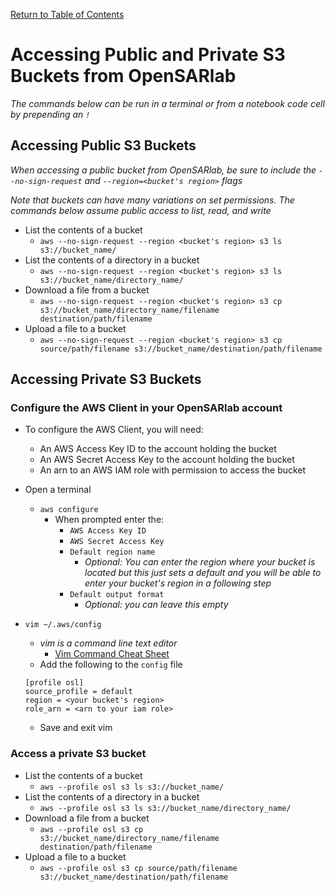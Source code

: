 [Return to Table of Contents](../user.md)

# Accessing Public and Private S3 Buckets from OpenSARlab

*The commands below can be run in a terminal or from a notebook code cell by prepending an `!`*

## Accessing Public S3 Buckets

*When accessing a public bucket from OpenSARlab, be sure to include the `--no-sign-request` and `--region=<bucket's region>` flags*

*Note that buckets can have many variations on set permissions. The commands below assume public access to list, read, and write*

- List the contents of a bucket
    - `aws --no-sign-request --region <bucket's region> s3 ls s3://bucket_name/`
- List the contents of a directory in a bucket
    - `aws --no-sign-request --region <bucket's region> s3 ls s3://bucket_name/directory_name/`
- Download a file from a bucket
    - `aws --no-sign-request --region <bucket's region> s3 cp s3://bucket_name/directory_name/filename destination/path/filename`
- Upload a file to a bucket
    - `aws --no-sign-request --region <bucket's region> s3 cp source/path/filename s3://bucket_name/destination/path/filename`
    
## Accessing Private S3 Buckets

### Configure the AWS Client in your OpenSARlab account

- To configure the AWS Client, you will need:
    - An AWS Access Key ID to the account holding the bucket
    - An AWS Secret Access Key to the account holding the bucket
    - An arn to an AWS IAM role with permission to access the bucket
- Open a terminal
    - `aws configure`
        - When prompted enter the:
            - `AWS Access Key ID`
            - `AWS Secret Access Key`
            - `Default region name`
                - *Optional: You can enter the region where your bucket is located but this just sets a default and you will be able to enter your bucket's region in a following step*
            - `Default output format`
                - *Optional: you can leave this empty*
                
-  `vim ~/.aws/config`
    - *vim is a command line text editor*
        - [Vim Command Cheat Sheet](https://vim.rtorr.com/)
    - Add the following to the `config` file
    
    ```
    [profile osl]
    source_profile = default
    region = <your bucket's region>
    role_arn = <arn to your iam role>
    ```
   - Save and exit vim
    
### Access a private S3 bucket

- List the contents of a bucket
    - `aws --profile osl s3 ls s3://bucket_name/`
- List the contents of a directory in a bucket
    - `aws --profile osl s3 ls s3://bucket_name/directory_name/`
- Download a file from a bucket
    - `aws --profile osl s3 cp s3://bucket_name/directory_name/filename destination/path/filename`
- Upload a file to a bucket
    - `aws --profile osl s3 cp source/path/filename s3://bucket_name/destination/path/filename`
    
